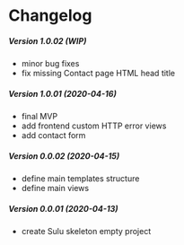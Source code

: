 Changelog
=========

##### Version 1.0.02 (WIP)
 * minor bug fixes
 * fix missing Contact page HTML head title

##### Version 1.0.01 (2020-04-16)
 * final MVP
 * add frontend custom HTTP error views
 * add contact form

##### Version 0.0.02 (2020-04-15)
 * define main templates structure
 * define main views
 
##### Version 0.0.01 (2020-04-13)
 * create Sulu skeleton empty project
